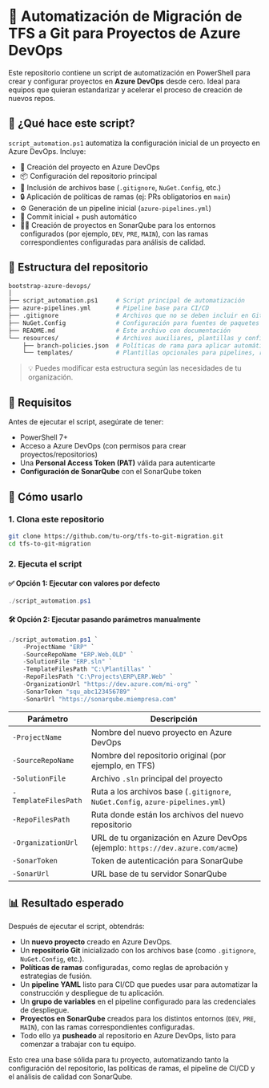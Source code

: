 # 🚀 Automatización de Migración de TFS a Git para Proyectos de Azure DevOps

Este repositorio contiene un script de automatización en PowerShell para crear y configurar proyectos en **Azure DevOps** desde cero. Ideal para equipos que quieran estandarizar y acelerar el proceso de creación de nuevos repos.

## 🧰 ¿Qué hace este script?

`script_automation.ps1` automatiza la configuración inicial de un proyecto en Azure DevOps. Incluye:

- 🔨 Creación del proyecto en Azure DevOps
- 📦 Configuración del repositorio principal
- 📁 Inclusión de archivos base (`.gitignore`, `NuGet.Config`, etc.)
- 🔒 Aplicación de políticas de ramas (ej: PRs obligatorios en `main`)
- ⚙️ Generación de un pipeline inicial (`azure-pipelines.yml`)
- 💾 Commit inicial + push automático
- 🧑‍💻 Creación de proyectos en SonarQube para los entornos configurados (por ejemplo, `DEV`, `PRE`, `MAIN`), con las ramas correspondientes configuradas para análisis de calidad.

## 📁 Estructura del repositorio

```bash
bootstrap-azure-devops/
│
├── script_automation.ps1     # Script principal de automatización
├── azure-pipelines.yml       # Pipeline base para CI/CD
├── .gitignore                # Archivos que no se deben incluir en Git
├── NuGet.Config              # Configuración para fuentes de paquetes NuGet
├── README.md                 # Este archivo con documentación
└── resources/                # Archivos auxiliares, plantillas y configuraciones adicionales
    ├── branch-policies.json  # Políticas de rama para aplicar automáticamente
    └── templates/            # Plantillas opcionales para pipelines, repos, etc.
```

> 💡 Puedes modificar esta estructura según las necesidades de tu organización.


## 🚦 Requisitos

Antes de ejecutar el script, asegúrate de tener:

- PowerShell 7+
- Acceso a Azure DevOps (con permisos para crear proyectos/repositorios)
- Una **Personal Access Token (PAT)** válida para autenticarte
- **Configuración de SonarQube** con el SonarQube token

## 🧪 Cómo usarlo

### 1. Clona este repositorio

```bash
git clone https://github.com/tu-org/tfs-to-git-migration.git
cd tfs-to-git-migration
```

### 2. Ejecuta el script

#### ✅ Opción 1: Ejecutar con valores por defecto

```powershell
./script_automation.ps1
```

#### 🛠️ Opción 2: Ejecutar pasando parámetros manualmente

```powershell
./script_automation.ps1 `
    -ProjectName "ERP" `
    -SourceRepoName "ERP.Web.OLD" `
    -SolutionFile "ERP.sln" `
    -TemplateFilesPath "C:\Plantillas" `
    -RepoFilesPath "C:\Projects\ERP\ERP.Web" `
    -OrganizationUrl "https://dev.azure.com/mi-org" `
    -SonarToken "squ_abc123456789" `
    -SonarUrl "https://sonarqube.miempresa.com"
```

| Parámetro              | Descripción                                                                    |
|------------------------|--------------------------------------------------------------------------------|
| `-ProjectName`         | Nombre del nuevo proyecto en Azure DevOps                                      |
| `-SourceRepoName`      | Nombre del repositorio original (por ejemplo, en TFS)                          |
| `-SolutionFile`        | Archivo `.sln` principal del proyecto                                          |
| `-TemplateFilesPath`   | Ruta a los archivos base (`.gitignore`, `NuGet.Config`, `azure-pipelines.yml`) |
| `-RepoFilesPath`       | Ruta donde están los archivos del nuevo repositorio                            |
| `-OrganizationUrl`     | URL de tu organización en Azure DevOps (ejemplo: `https://dev.azure.com/acme`) |
| `-SonarToken`          | Token de autenticación para SonarQube                                          |
| `-SonarUrl`            | URL base de tu servidor SonarQube                                              |

## 📊 Resultado esperado

Después de ejecutar el script, obtendrás:

- Un **nuevo proyecto** creado en Azure DevOps.
- Un **repositorio Git** inicializado con los archivos base (como `.gitignore`, `NuGet.Config`, etc.).
- **Políticas de ramas** configuradas, como reglas de aprobación y estrategias de fusión.
- Un **pipeline YAML** listo para CI/CD que puedes usar para automatizar la construcción y despliegue de tu aplicación.
- Un **grupo de variables** en el pipeline configurado para las credenciales de despliegue.
- **Proyectos en SonarQube** creados para los distintos entornos (`DEV`, `PRE`, `MAIN`), con las ramas correspondientes configuradas.
- Todo ello ya **pusheado** al repositorio en Azure DevOps, listo para comenzar a trabajar con tu equipo.

Esto crea una base sólida para tu proyecto, automatizando tanto la configuración del repositorio, las políticas de ramas, el pipeline de CI/CD y el análisis de calidad con SonarQube.


